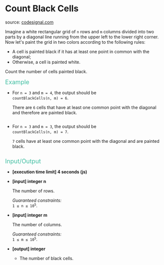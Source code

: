 <h1>Count Black Cells</h1>
<p>source: <a href="https://www.codesignal.com/">codesignal.com</a>
<div><p>Imagine a white rectangular grid of <code>n</code> rows and <code>m</code> columns divided into two parts by a diagonal line running from the upper left to the lower right corner. Now let's paint the grid in two colors according to the following rules:</p>
<ul>
<li>A cell is painted black if it has at least one point in common with the diagonal;</li>
<li>Otherwise, a cell is painted white.</li>
</ul>
<p>Count the number of cells painted black.</p>
<p><span style="color:#44BFA3;font-size:1.4em">Example</span></p>
<ul>
<li>
<p>For <code>n = 3</code> and <code>m = 4</code>, the output should be<br>
<code>countBlackCells(n, m) = 6</code>.</p>
<p>There are <code>6</code> cells that have at least one common point with the diagonal and therefore are painted black.</p>
<p><img src="https://codesignal.s3.amazonaws.com/tasks/countBlackCells/img/example1.jpg?_tm=1560978886842" alt=""></p>
</li>
<li>
<p>For <code>n = 3</code> and <code>m = 3</code>, the output should be<br>
<code>countBlackCells(n, m) = 7</code>.</p>
<p><code>7</code> cells have at least one common point with the diagonal and are painted black.</p>
<p><img src="https://codesignal.s3.amazonaws.com/tasks/countBlackCells/img/example2.jpg?_tm=1560978887071" alt=""></p>
</li>
</ul>
<p><span style="color:#44BFA3;font-size:1.4em">Input/Output</span></p>
<ul>
<li>
<p><strong>[execution time limit] 4 seconds (js)</strong></p>
</li>
<li>
<p><strong>[input] integer n</strong></p>
<p>The number of rows.</p>
<p><em>Guaranteed constraints:</em><br>
<code>1 ≤ n ≤ 10<sup>5</sup></code>.</p>
</li>
<li>
<p><strong>[input] integer m</strong></p>
<p>The number of columns.</p>
<p><em>Guaranteed constraints:</em><br>
<code>1 ≤ m ≤ 10<sup>5</sup></code>.</p>
</li>
<li>
<p><strong>[output] integer</strong></p>
<ul>
<li>The number of black cells.</li>
</ul>
</li>
</ul>
</div>
